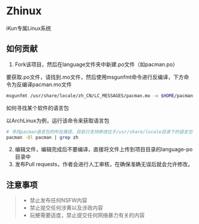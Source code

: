 # Zhinux

iKun专属Linux系统

## 如何贡献

1. Fork该项目，然后在language文件夹中新建.po文件（如pacman.po）

要获取.po文件，请找到.mo文件，然后使用msgunfmt命令进行反编译，下方命令为反编译pacman.mo文件

```bash
msgunfmt /usr/share/locale/zh_CN/LC_MESSAGES/pacman.mo -o $HOME/pacman.po
```

如何寻找某个软件的语言包

以ArchLinux为例，运行该命令来获取语言包

```bash
# 寻找pacman语言包的所在路径，目前只支持修改位于/usr/share/locale目录下的语言包
pacman -Ql pacman | grep zh
```

2. 编辑文件，编辑完成后不要编译，直接将文件上传到项目目录的language-po目录中
3. 发布Pull requests，作者会进行人工审核，在确保准确无误后就会允许修改。

## 注意事项

> - 禁止发布任何NSFW内容
> - 禁止提交任何涉黄以及涉政内容
> - 玩梗需要适度，禁止提交任何网络暴力有关的内容
